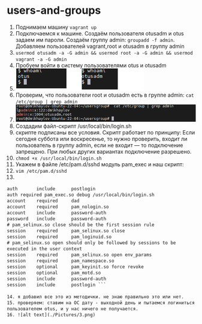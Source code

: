 # users-and-groups
1. Поднимаем машину ``` vagrant up ```
2. Подключаемся к машине. Создаём пользователя otusadm и otus задаем им пароли.  Создаём группу admin: ``` groupadd -f admin ```.  Добавляем пользователей vagrant,root и otusadm в группу admin
3.  ``` usermod otusadm -a -G admin && usermod root -a -G admin && usermod vagrant -a -G admin ```
4.  Пробуем войти в систему пользователями otus и otusadm
5.  ![alt text](./Pictures/1.png)
6.  Проверим, что пользователи root и otusadm есть в группе admin: ``` cat /etc/group | grep admin ```
7.  ![alt text](./Pictures/2.png)
8.  Создадим файл-скрипт /usr/local/bin/login.sh
9.   скрипте подписаны все условия. Скрипт работает по принципу: Если сегодня суббота или воскресенье, то нужно проверить, входит ли пользователь в группу admin, если не входит — то подключение запрещено. При любых других вариантах подключение разрешено.
10.   ``` chmod +x /usr/local/bin/login.sh ```
11.   Укажем в файле /etc/pam.d/sshd модуль pam_exec и наш скрипт:
12. ``` vim /etc/pam.d/sshd ```
13.
``` auth       substack     password-auth
auth       include      postlogin
auth required pam_exec.so debug /usr/local/bin/login.sh
account    required     dad
account    required     pam_nologin.so
account    include      password-auth
password   include      password-auth
# pam_selinux.so close should be the first session rule
session    required     pam_selinux.so close
session    required     pam_loginuid.so
# pam_selinux.so open should only be followed by sessions to be executed in the user context
session    required     pam_selinux.so open env_params
session    required     pam_namespace.so
session    optional     pam_keyinit.so force revoke
session    optional     pam_motd.so
session    include      password-auth
session    include      postlogin ```

14. я добавил все это из методички. не знаю правильно это или нет.
15. проверяем: ставим на ОС дату - выходной день и пытаемся логиниться пользователем otus, и у нас ничего не получается.
16. ![alt text](./Pictures/3.png)



